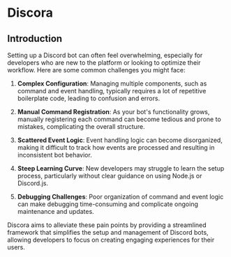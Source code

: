 # Discora

## Introduction

Setting up a Discord bot can often feel overwhelming, especially for developers who are new to the platform or looking to optimize their workflow. Here are some common challenges you might face:

1. **Complex Configuration**: Managing multiple components, such as command and event handling, typically requires a lot of repetitive boilerplate code, leading to confusion and errors.

2. **Manual Command Registration**: As your bot's functionality grows, manually registering each command can become tedious and prone to mistakes, complicating the overall structure.

3. **Scattered Event Logic**: Event handling logic can become disorganized, making it difficult to track how events are processed and resulting in inconsistent bot behavior.

4. **Steep Learning Curve**: New developers may struggle to learn the setup process, particularly without clear guidance on using Node.js or Discord.js.

5. **Debugging Challenges**: Poor organization of command and event logic can make debugging time-consuming and complicate ongoing maintenance and updates.

Discora aims to alleviate these pain points by providing a streamlined framework that simplifies the setup and management of Discord bots, allowing developers to focus on creating engaging experiences for their users.

